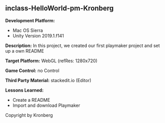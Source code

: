 ## inclass-HelloWorld-pm-Kronberg

**Development Platform:** 

 - Mac OS Sierra
 - Unity Version 2019.1.f141

**Description:** In this project, we created our first playmaker project and set up a own README

**Target Platform:** WebGL (refRes: 1280x720)

**Game Control:** no Control

**Third Party Material:** stackedit.io (Editor)

**Lessons Learned:** 

 - Create a README 
 - Import and download Playmaker

  

Copyright by Kronberg